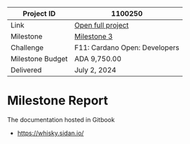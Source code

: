 |Project ID|1100250|
|-----------|-------------|
|Link|[Open full project](https://projectcatalyst.io/funds/11/cardano-open-developers/rust-library-for-easy-off-chain-transaction-building)|
|Milestone|[Milestone 3](https://milestones.projectcatalyst.io/projects/1100250/milestones/3)|
|Challenge|F11: Cardano Open: Developers|
|Milestone Budget|ADA 9,750.00|
|Delivered|	July 2, 2024|

# Milestone Report

	
The documentation hosted in Gitbook 
- https://whisky.sidan.io/

